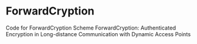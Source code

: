 # ForwardCryption
Code for ForwardCryption Scheme
ForwardCryption: Authenticated Encryption in Long-distance Communication with Dynamic Access Points

